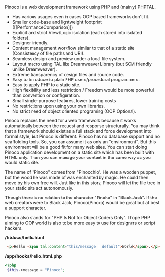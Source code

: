 Pinoco is a web development framework using PHP and (mainly) PHPTAL.

* Has various usages even in cases OOP based frameworks don't fit.
* Smaller code-base and lightweight footprint ([[PerformanceComparison]])
* Explicit and strict View/Logic isolation (each stored into isolated folders).
* Designer friendly.
* Content management workflow similar to that of a static site (Consistency of file paths and URI).
* Seamless design and preview under a local file system.
* Layout macro using TAL like Dreamweaver Library (but SCM friendly unlike Dreamweaver).
* Extreme transparency of design files and source code.
* Easy to introduce to plain PHP users/procedural programmers.
* Easy to apply PHP to a static site.
* High flexibility and less restriction / Freedom would be more powerful than convention or configuration.
* Small single-purpose features, lower training costs
* No restrictions upon using your own libraries.
* No strict need of object oriented programing (OOP Optional).

Pinoco replaces the need for a web framework because it works automatically between the request and response structurally. You may think that a framework should exist as a full stack and force development into formal style, but Pinoco is different. Pinoco has no database support and no scaffolding tools. So, you can assume it as only an "environment". But this environment will be a good fit for many web sites. You can start doing Pinoco application development on a static site which has been built with HTML only. Then you can manage your content in the same way as you would static site.

The name of "Pinoco" comes from "Pinocchio". He was a wooden puppet, but the wood he was made of was enchanted by magic. He could then move by his own free will. Just like in this story, Pinoco will let the file tree in your static site act autonomously.

Though there is no relation to the character "Pinoko" in "Black Jack". If the web creators were to Black Jack, Pinoco(Pinoko) would be great but at best a support character.

Pinoco also stands for "PHP Is Not for Object Coders Only". I hope PHP aiming to OOP world is also to be more easy to use for designers or script hackers.

**/htdocs/hello.html**
```html
 <p>Hello <span tal:content="this/message | default">World</span>.</p>

```

**/app/hooks/hello.html.php**
```php
<?php
 $this->message = "Pinoco";

```

